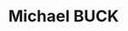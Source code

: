---
title: Michael BUCK
surname: BUCK
currentshow:
description_markdown: >-
  **MICHAEL BUCK&nbsp;**


  ***‘A LIFE IN THE LANDSCAPE’***&nbsp; &nbsp;:&nbsp; 1 March - 1 April
  2022&nbsp;


  **Carey Blyth Gallery, Oxford**


  ***‘What is work for? - If it is to get the job done,***


  ***then indeed get a chain saw.&nbsp;***


  ***If, however, it is to connect with Nature &nbsp;***


  ***\- to know the tree and the rhythms it asks of our bodies -***


  ***then let’s use our hands, our arms, our feet, our lungs.&nbsp;***


  ***You work that you may keep pace with the Earth,&nbsp;***


  ***and the Soul of the Earth.’**&nbsp; &nbsp;*Michael Buck 2022


  ***‘For to be idle, is to become a stranger to the Seasons.***


  ***When you work, you are a flute through whose heart,***


  ***the whispering of the hours turns to music.’ &nbsp;**&nbsp;*Kahlil Gibran,
  The Prophet, 1922


  Michael Buck trained in Fine Art at The Ruskin School of Art, Oxford
  (1975-78).&nbsp; He is a painter of many years, but also an ecologist, and
  *‘green’* is at the heart of the matter for him as both artist and
  farmer.&nbsp; The two are inextricably linked with one discipline feeding the
  other.&nbsp; With mornings spent in the studio, and afternoons on the land, he
  is creater of cob houses from earth, clay and wood; hazel coppice and fencing;
  raising geese and cattle. Michael Buck’sart is in the living.&nbsp; It is both
  authentic and organic in spirit and essence, so that each day, he is at one
  with the elements and the rhythms of the earth - ***A Life Lived in the
  Landscape.***


  This collection of paintings provides an insight into his world:
  &nbsp;thunderous gun metal sky over sunlight grasses whilst scything the hay
  on The Green; trees bare in winter against a muddy sky towards Wytham; the
  changing contours of the land and the quiet of horses on Port Meadow, their
  tails skirting around their legs in the wind.


  Larger work celebrates the aerobatics of a cloud of crows, black above quilted
  Spring fields and hedgerows in greens, soft in the morning mist.&nbsp; Small
  works are painterly and fluent, vignettes of older times observed and captured
  ‘*en plein air’.* Michael Buck makes a stand for a return to synchronicity, a
  life truly lived in the landscape, at one with the natural world.


  Michael Buck trained in Fine Art at The Ruskin School of Art, Oxford
  (1975-78).&nbsp; He is a painter of many years, but also an ecologist, and
  *‘green’* is at the heart of the matter for him as both artist and
  farmer.&nbsp; The two are inextricably linked with one discipline feeding the
  other.&nbsp; With mornings spent in the studio, and afternoons on the land, he
  is creater of cob houses from earth, clay and wood; hazel coppice and fencing;
  raising geese and cattle. Michael Buck’sart is in the living.&nbsp; It is both
  authentic and organic in spirit and essence, so that each day, he is at one
  with the elements and the rhythms of the earth - ***A Life Lived in the
  Landscape.***


  This collection of paintings provides an insight into his world:
  &nbsp;thunderous gun metal sky over sunlight grasses whilst scything the hay
  on The Green; trees bare in winter against a muddy sky towards Wytham; the
  changing contours of the land and the quiet of horses on Port Meadow, their
  tails skirting around their legs in the wind.


  Larger work celebrates the aerobatics of a cloud of crows, black above quilted
  Spring fields and hedgerows in greens, soft in the morning mist.&nbsp; Small
  works are painterly and fluent, vignettes of older times observed and captured
  ‘*en plein air’.* Michael Buck makes a stand for a return to synchronicity, a
  life truly lived in the landscape, at one with the natural world.&nbsp;


  Text Jenny Blyth 2022


  ###### &nbsp;


  &nbsp;
homepage_description_markdown:
frontpage: true
gallery_date: 2022-02-10 00:00:00
permalink: /gallery/MichaelBUCK/
archive: false
main_image_path: /uploads/mb008.jpg
display_title: true
images:
  - image_path: /uploads/mb-crows-over-spring-fields.JPG
    image_title: Crows over Spring Fields and Hedges
    image_description: <Crows over Spring Fields and Hedges><oil on canvas><36 x 65 inches><amp£>
  - image_path: /uploads/mb008.jpg
    image_title: Light Beyond The Bluff
    image_description: <Light Beyond The Bluff><oil on paper><4 x 6 inches><amp£>
  - image_path: /uploads/gallery-images/michael-buck/mb024.jpg
    image_title: Gulls Rising - The Singing Way, Wytham
    image_description: >-
      <Gulls Rising - Towards the Singing Way, Wytham><oil on board><5 x 7
      inches><amp£>
  - image_path: /uploads/gallery-images/michael-buck/mb015.jpg
    image_title:
    image_description:
  - image_path: /uploads/gallery-images/michael-buck/mb031.jpg
    image_title: Glad Goldhearts
    image_description: <Glad Goldhearts><oil on canvas><38 x 48 inches><amp£>
  - image_path: /uploads/gallery-images/michael-buck/mb033.jpg
    image_title: 'Hawthorn in Spring '
    image_description: |-
      acrylic on canvas 3' x 4'6"
      <Spring Blackthorn><oil on canvas><36 x 54 inches><amp£>
  - image_path: /uploads/gallery-images/michael-buck/mb030.jpg
    image_title: Binsey Poplar
    image_description: <Binsey Black Poplar><oil on paper><cm><amp£>
  - image_path: /uploads/gallery-images/michael-buck/mb011.jpg
    image_title: Winter Morning
    image_description: <Winter Morning><oil on paper>< cm><amp£>
  - image_path: /uploads/gallery-images/michael-buck/mb006.jpg
    image_title: Rainbow Droplets, Blackthorn
    image_description: <Rainbow Droplets><oil on paper>< cm><amp£>
  - image_path: /uploads/gallery-images/michael-buck/mb025.jpg
    image_title: Horses on Water Meadows
    image_description: <Horses on Port Meadow><oil on paper>< cm><amp£>
  - image_path: /uploads/gallery-images/michael-buck/mb012.jpg
    image_title: Blackthorn in Blossom
    image_description: <Blackthorn in Blossom><oil on paper>< cm><amp£>
  - image_path: /uploads/gallery-images/michael-buck/mb023.jpg
    image_title: Down By the Water
    image_description:
  - image_path: /uploads/gallery-images/michael-buck/mb007.jpg
    image_title: Storm, Western Highlands
    image_description: <Storm, Western Highlands><oil on paper>< cm><amp£1>
  - image_path: /uploads/gallery-images/michael-buck/mb021.jpg
    image_title:
    image_description: The Highlands...
_options:
  image_path:
    uploads_dir: uploads/gallery-images/:title
    width: 1200
    height: 1200
    resize_style: contain
    mime_type: image/jpeg
    accepts_mime_types:
      - image/png
      - image/jpeg
  main_image_path:
    width: 1200
    height: 800
    resize_style: contain
    mime_type: image/jpeg
_comments:
  title: Gallery title
  surname: The menu sorts galleries by surname
  currentshow: highlights the current show in the menu
  permalink: >-
    This is required to make the menus work - enter everything in lower case, no
    digits, no spaces in this format /gallery/my-new-gallery/
  main_image_path: Image used to represent your gallery
  images: Add and edit your gallery images here
  image_description: Might only be shown in the close up of an image
  archive: Not used yet!
  frontpage: Show this gallery on the homepage
  homepage_description_markdown: Text used on homepage if shown
_enabled_editors:
  - data
  - visual
---